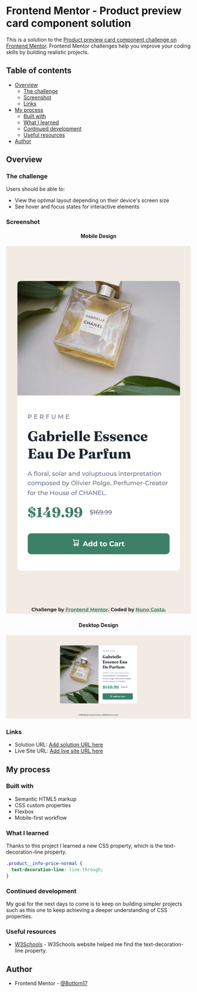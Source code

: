 # Frontend Mentor - Product preview card component solution

This is a solution to the [Product preview card component challenge on Frontend Mentor](https://www.frontendmentor.io/challenges/product-preview-card-component-GO7UmttRfa). Frontend Mentor challenges help you improve your coding skills by building realistic projects.

## Table of contents

- [Overview](#overview)
  - [The challenge](#the-challenge)
  - [Screenshot](#screenshot)
  - [Links](#links)
- [My process](#my-process)
  - [Built with](#built-with)
  - [What I learned](#what-i-learned)
  - [Continued development](#continued-development)
  - [Useful resources](#useful-resources)
- [Author](#author)

## Overview

### The challenge

Users should be able to:

- View the optimal layout depending on their device's screen size
- See hover and focus states for interactive elements

### Screenshot

<h4 align="center"><strong>Mobile Design</strong></h4>

<p align="center">
<img src="./public/mobile-design.png" alt="mobile design">

<h4 align="center"><strong>Desktop Design</strong></h4>

<p align="center">
<img src="./public/desktop-design.png" alt="desktop design">

### Links

- Solution URL: [Add solution URL here](https://your-solution-url.com)
- Live Site URL: [Add live site URL here](https://your-live-site-url.com)

## My process

### Built with

- Semantic HTML5 markup
- CSS custom properties
- Flexbox
- Mobile-first workflow

### What I learned

Thanks to this project I learned a new CSS property, which is the text-decoration-line property.

```css
.product__info-price-normal {
  text-decoration-line: line-through;
}
```

### Continued development

My goal for the next days to come is to keep on building simpler projects such as this one to keep achieving a deeper understanding of CSS properties.

### Useful resources

- [W3Schools](https://www.w3schools.com/cssref/css3_pr_text-decoration-line.php) - W3Schools website helped me find the text-decoration-line property.

## Author

- Frontend Mentor - [@Bottom17](https://www.frontendmentor.io/profile/Bottom17)

